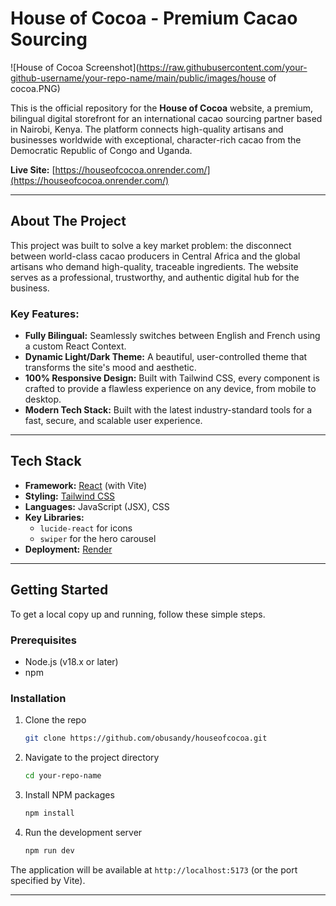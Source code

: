 # House of Cocoa - Premium Cacao Sourcing

![House of Cocoa Screenshot](https://raw.githubusercontent.com/your-github-username/your-repo-name/main/public/images/house of cocoa.PNG) 

This is the official repository for the **House of Cocoa** website, a premium, bilingual digital storefront for an international cacao sourcing partner based in Nairobi, Kenya. The platform connects high-quality artisans and businesses worldwide with exceptional, character-rich cacao from the Democratic Republic of Congo and Uganda.

**Live Site:** [https://houseofcocoa.onrender.com/](https://houseofcocoa.onrender.com/)

---

## About The Project

This project was built to solve a key market problem: the disconnect between world-class cacao producers in Central Africa and the global artisans who demand high-quality, traceable ingredients. The website serves as a professional, trustworthy, and authentic digital hub for the business.

### Key Features:

*   **Fully Bilingual:** Seamlessly switches between English and French using a custom React Context.
*   **Dynamic Light/Dark Theme:** A beautiful, user-controlled theme that transforms the site's mood and aesthetic.
*   **100% Responsive Design:** Built with Tailwind CSS, every component is crafted to provide a flawless experience on any device, from mobile to desktop.
*   **Modern Tech Stack:** Built with the latest industry-standard tools for a fast, secure, and scalable user experience.

---

## Tech Stack

*   **Framework:** [React](https://reactjs.org/) (with Vite)
*   **Styling:** [Tailwind CSS](https://tailwindcss.com/)
*   **Languages:** JavaScript (JSX), CSS
*   **Key Libraries:**
    *   `lucide-react` for icons
    *   `swiper` for the hero carousel
*   **Deployment:** [Render](https://render.com/)

---

## Getting Started

To get a local copy up and running, follow these simple steps.

### Prerequisites

*   Node.js (v18.x or later)
*   npm

### Installation

1.  Clone the repo
    ```sh
    git clone https://github.com/obusandy/houseofcocoa.git
    ```
2.  Navigate to the project directory
    ```sh
    cd your-repo-name
    ```
3.  Install NPM packages
    ```sh
    npm install
    ```
4.  Run the development server
    ```sh
    npm run dev
    ```

The application will be available at `http://localhost:5173` (or the port specified by Vite).

---


